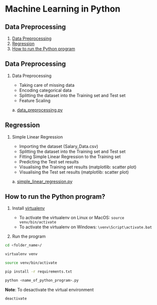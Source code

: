 Machine Learning in Python
===========================

## Data Preprocessing
1. [Data Preprocessing](#data-preprocessing)
2. [Regression](#regression)
3. [How to run the Python program](#how-to-run-the-python-program)

## Data Preprocessing

1. Data Preprocessing
	* Taking care of missing data
	* Encoding categorical data
	* Splitting the dataset into the Training set and Test set
	* Feature Scaling

	a.  [data_preprocessing.py](https://github.com/ramonfigueiredopessoa/machine_learning_in_python/blob/master/src/1_data_preprocessing/data_preprocessing.py)

## Regression

1. Simple Linear Regression
	* Importing the dataset (Salary_Data.csv)
	* Splitting the dataset into the Training set and Test set
	* Fitting Simple Linear Regression to the Training set
	* Predicting the Test set results
	* Visualising the Training set results (matplotlib: scatter plot)
	* Visualising the Test set results (matplotlib: scatter plot)

	a.  [simple_linear_regression.py](https://github.com/ramonfigueiredopessoa/machine_learning_in_python/blob/master/src/2_regression/1_simple_linear_regression/simple_linear_regression.py)

## How to run the Python program?

1. Install [virtualenv](https://virtualenv.pypa.io/en/latest/)
	* To activate the virtualenv on Linux or MacOS: ```source venv/bin/activate```
	* To activate the virtualenv on Windows: ```\venv\Script\activate.bat```

2. Run the program

```sh
cd <folder_name>/

virtualenv venv

source venv/bin/activate

pip install -r requirements.txt

python <name_of_python_program>.py
```

**Note**: To desactivate the virtual environment

```sh
deactivate
```